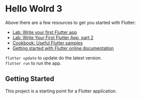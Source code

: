 # Hello Wolrd 3

Above there are a few resources to get you started with Flutter:

- [Lab: Write your first Flutter app](https://flutter.dev/docs/get-started/codelab)
- [Lab: Write Your First Flutter App, part 2](https://codelabs.developers.google.com/codelabs/first-flutter-app-pt2/#0)
- [Cookbook: Useful Flutter samples](https://flutter.dev/docs/cookbook)
- [Getting started with Flutter online documentation](https://flutter.dev/docs)

`flutter update` to update do the latest version.    
`flutter run` to run the app.   

## Getting Started

This project is a starting point for a Flutter application.
